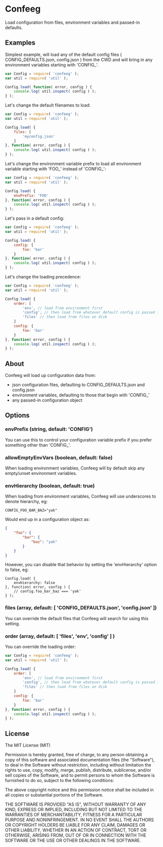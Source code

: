 
# Confeeg

Load configuration from files, environment variables and passed-in defaults.

## Examples

Simplest example, will load any of the default config files ( CONFIG_DEFAULTS.json, config.json ) from
the CWD and will bring in any environment variables starting with 'CONFIG_'.

```javascript
var Config = require( 'confeeg' );
var util = require( 'util' );

Config.load( function( error, config ) {
    console.log( util.inspect( config ) );
} );
```

Let's change the default filenames to load:

```javascript
var Config = require( 'confeeg' );
var util = require( 'util' );

Config.load( {
    files: [
        'myconfig.json'
    ]
}, function( error, config ) {
    console.log( util.inspect( config ) );
} );
```

Let's change the environment variable prefix to load all environment
variable starting with 'FOO_' instead of 'CONFIG_':

```javascript
var Config = require( 'confeeg' );
var util = require( 'util' );

Config.load( {
    envPrefix: 'FOO'
}, function( error, config ) {
    console.log( util.inspect( config ) );
} );
```

Let's pass in a default config:

```javascript
var Config = require( 'confeeg' );
var util = require( 'util' );

Config.load( {
    config: {
        foo: 'bar'
    }
}, function( error, config ) {
    console.log( util.inspect( config ) );
} );
```

Let's change the loading precedence:

```javascript
var Config = require( 'confeeg' );
var util = require( 'util' );

Config.load( {
    order: [
        'env', // load from environment first
        'config', // then load from whatever default config is passed in
        'files' // then load from files on disk
    ]
    config: {
        foo: 'bar'
    }
}, function( error, config ) {
    console.log( util.inspect( config ) );
} );
```

## About

Confeeg will load up configuration data from:

 - json configuration files, defaulting to CONFIG_DEFAULTS.json and config.json
 - environment variables, defaulting to those that begin with 'CONFIG_'
 - any passed-in configuration object

## Options

### envPrefix (string, default: 'CONFIG')

You can use this to control your configuration variable prefix if you prefer
something other than 'CONFIG_'.

### allowEmptyEnvVars (boolean, default: false)

When loading environment variables, Confeeg will by default skip any empty/unset environment variables.

### envHierarchy (boolean, default: true)

When loading from environment variables, Confeeg will use underscores to denote hierarchy, eg:

```
CONFIG_FOO_BAR_BAZ="yak"
```

Would end up in a configuration object as:

```json
{
    "foo": {
        "bar": {
            "baz": "yak"
        }
    }
}
```

However, you can disable that behavior by setting the 'envHierarchy' option to false, eg:

```
Config.load( {
    envHierarchy: false
}, function( error, config ) {
    // config.foo_bar_baz === 'yak'
} );
```

### files (array, default: [ 'CONFIG_DEFAULTS.json', 'config.json' ])

You can override the default files that Confeeg will search for using this setting.

### order (array, default: [ 'files', 'env', 'config' ] )

You can override the loading order:

```javascript
var Config = require( 'confeeg' );
var util = require( 'util' );

Config.load( {
    order: [
        'env', // load from environment first
        'config', // then load from whatever default config is passed in
        'files' // then load from files on disk
    ]
    config: {
        foo: 'bar'
    }
}, function( error, config ) {
    console.log( util.inspect( config ) );
} );
```

## License

The MIT License (MIT)

Permission is hereby granted, free of charge, to any person obtaining a copy
of this software and associated documentation files (the "Software"), to deal
in the Software without restriction, including without limitation the rights
to use, copy, modify, merge, publish, distribute, sublicense, and/or sell
copies of the Software, and to permit persons to whom the Software is
furnished to do so, subject to the following conditions:

The above copyright notice and this permission notice shall be included in
all copies or substantial portions of the Software.

THE SOFTWARE IS PROVIDED "AS IS", WITHOUT WARRANTY OF ANY KIND, EXPRESS OR
IMPLIED, INCLUDING BUT NOT LIMITED TO THE WARRANTIES OF MERCHANTABILITY,
FITNESS FOR A PARTICULAR PURPOSE AND NONINFRINGEMENT. IN NO EVENT SHALL THE
AUTHORS OR COPYRIGHT HOLDERS BE LIABLE FOR ANY CLAIM, DAMAGES OR OTHER
LIABILITY, WHETHER IN AN ACTION OF CONTRACT, TORT OR OTHERWISE, ARISING FROM,
OUT OF OR IN CONNECTION WITH THE SOFTWARE OR THE USE OR OTHER DEALINGS IN
THE SOFTWARE.
